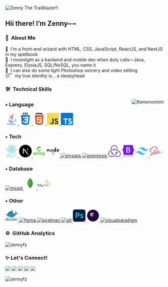 <p><img src="https://upload-os-bbs.hoyolab.com/upload/2025/04/25/52c12772922ec3c66be45e887784f346_3970752128541151491.jpg" alt="Zenny The Trailblazer!!"></p>
<h2>Hii there! I’m Zenny~~</h2>
<p></p>
<h3 id="-about-me">🦆 &nbsp;About Me</h3>
<p>🔮 &nbsp;I'm a front-end wizard with HTML, CSS, JavaScript, ReactJS, and NextJS in my spellbook<br>
  🧪  &nbsp;I moonlight as a backend and mobile dev when duty calls—Java, Express, ElysiaJS, SQL/NoSQL, you name it<br>
  🎨 &nbsp;I can also do some light Photoshop sorcery and video editing<br>
  😴 &nbsp;my true identity is... a sleepyhead<br></p>
<h3 id="-tech-stack">🛠 &nbsp;Technical Skills</h3>
<img alt="Kemonomimi" src="https://media.tenor.com/qFjjshBkndkAAAAj/shiggy.gif" align="right">
<h3 align="left">• Language</h3>
<a href="https://www.java.com" target="_blank" rel="noreferrer"> <img src="https://raw.githubusercontent.com/devicons/devicon/master/icons/java/java-original.svg" alt="java" width="40" height="40"/> </a> 
<a href="https://www.w3schools.com/css/" target="_blank" rel="noreferrer"> <img src="https://raw.githubusercontent.com/devicons/devicon/master/icons/css3/css3-original-wordmark.svg" alt="css3" width="40" height="40"/> </a> 
<a href="https://www.w3.org/html/" target="_blank" rel="noreferrer"> <img src="https://raw.githubusercontent.com/devicons/devicon/master/icons/html5/html5-original-wordmark.svg" alt="html5" width="40" height="40"/> </a> 
<a href="https://developer.mozilla.org/en-US/docs/Web/JavaScript" target="_blank" rel="noreferrer"> <img src="https://raw.githubusercontent.com/devicons/devicon/master/icons/javascript/javascript-original.svg" alt="javascript" width="40" height="40"/> </a>
<a href="https://www.typescriptlang.org/" target="_blank" rel="noreferrer"> <img src="https://raw.githubusercontent.com/devicons/devicon/master/icons/typescript/typescript-original.svg" alt="typescript" width="40" height="40"/></a>

<h3 align="left">• Tech</h3>
<a href="https://reactjs.org/" target="_blank" rel="noreferrer"> <img src="https://raw.githubusercontent.com/devicons/devicon/master/icons/react/react-original-wordmark.svg" alt="react" width="40" height="40"/> </a> 
<a href="https://nextjs.org/" target="_blank" rel="noreferrer"> <img src="https://raw.githubusercontent.com/devicons/devicon/refs/heads/master/icons/nextjs/nextjs-original.svg" alt="nextjs" width="40" height="40"/> </a> 
<a href="http://spring.io/" target="_blank" rel="noreferrer"> <img src="https://raw.githubusercontent.com/devicons/devicon/refs/heads/master/icons/spring/spring-original-wordmark.svg" alt="spring" width="40" height="40"/></a> 
<a href="https://nodejs.org" target="_blank" rel="noreferrer"> <img src="https://raw.githubusercontent.com/devicons/devicon/master/icons/nodejs/nodejs-original-wordmark.svg" alt="nodejs" width="40" height="40"/> </a>
<a href="https://elysiajs.com" target="_blank" rel="noreferrer"> <img src="https://elysiajs.com/assets/elysia.svg" alt="elysiajs" width="40" height="40"/> </a>
<a href="https://expressjs.com/" target="_blank" rel="noreferrer"> <img src="https://files.catbox.moe/al9gz8.webp" alt="expressjs" width="40" height="40"/> </a>
<a href="https://redux.js.org" target="_blank" rel="noreferrer"> <img src="https://raw.githubusercontent.com/devicons/devicon/master/icons/redux/redux-original.svg" alt="redux" width="40" height="40"/> </a>
<a href="https://getbootstrap.com" target="_blank" rel="noreferrer"> <img src="https://raw.githubusercontent.com/devicons/devicon/refs/heads/master/icons/bootstrap/bootstrap-original-wordmark.svg" alt="bootstrap" width="40" height="40"/></a> 
<a href="https://tailwindcss.com/" target="_blank" rel="noreferrer"> <img src="https://raw.githubusercontent.com/devicons/devicon/master/icons/tailwindcss/tailwindcss-original.svg" alt="tailwindcss" width="40" height="40"/> </a>
<a href="https://sass-lang.com" target="_blank" rel="noreferrer"> <img src="https://raw.githubusercontent.com/devicons/devicon/master/icons/sass/sass-original.svg" alt="sass" width="40" height="40"/> </a> </p>

<h3 align="left">• Database</h3>
<a href="https://www.microsoft.com/en-us/sql-server" target="_blank" rel="noreferrer"> <img src="https://www.svgrepo.com/show/303229/microsoft-sql-server-logo.svg" alt="mssql" width="40" height="40"/> </a> 
<a href="https://www.mongodb.com/" target="_blank" rel="noreferrer"> <img src="https://raw.githubusercontent.com/devicons/devicon/master/icons/mongodb/mongodb-original.svg" alt="mongodb" width="40" height="40"/> </a>
<a href="https://www.mysql.com/" target="_blank" rel="noreferrer"> <img src="https://raw.githubusercontent.com/devicons/devicon/refs/heads/master/icons/mysql/mysql-original-wordmark.svg" alt="mysql" width="40" height="40"/> </a>

<h3 align="left">• Other</h3>
<a href="https://www.docker.com/" target="_blank" rel="noreferrer"> <img src="https://raw.githubusercontent.com/devicons/devicon/refs/heads/master/icons/docker/docker-original-wordmark.svg" alt="docker" width="40" height="40"/> </a>
<a href="https://www.figma.com/" target="_blank" rel="noreferrer"> <img src="https://www.vectorlogo.zone/logos/figma/figma-icon.svg" alt="figma" width="40" height="40"/> </a> 
<a href="https://postman.com/" target="_blank" rel="noreferrer"> <img src="https://www.vectorlogo.zone/logos/getpostman/getpostman-icon.svg" alt="postman" width="40" height="40"/> </a> 
<a href="https://git-scm.com/" target="_blank" rel="noreferrer"> <img src="https://www.vectorlogo.zone/logos/git-scm/git-scm-icon.svg" alt="git" width="40" height="40"/> </a> 
<a href="https://www.photoshop.com/en" target="_blank" rel="noreferrer"> <img src="https://raw.githubusercontent.com/devicons/devicon/refs/heads/master/icons/photoshop/photoshop-original.svg" alt="photoshop" width="40" height="40"/> </a> 
<a href="https://www.photoshop.com/en" target="_blank" rel="noreferrer"> <img src="https://raw.githubusercontent.com/devicons/devicon/refs/heads/master/icons/aftereffects/aftereffects-original.svg" alt="photoshop" width="40" height="40"/> </a> 
<a href="https://www.visual-paradigm.com/" target="_blank" rel="noreferrer"> <img src="https://www.visual-paradigm.com/favicon-32x32.png" alt="visualparadigm" width="40" height="40"/> </a> 
</p>
<h3 id="️-github-analytics">⚙️ &nbsp;GitHub Analytics</h3>
<p align="left">
<img align="center" src="https://github-readme-streak-stats.herokuapp.com/?user=zennyfz&" alt="zennyfz" />
</p>
<h3 id="-connect-with-me">✨ Let's Connect!</h3>
<p align="left">
    <a href="https://discord.com/users/337217983279661056"><img src="https://img.shields.io/badge/-zennyy197-5865F2?logo=discord&logoColor=white&style=flat"></a>
        <a href="https://steamcommunity.com/id/Zenny_FZ/"><img src="https://img.shields.io/badge/-Zenny__FZ-171A21?logo=steam&logoColor=white&style=flat"></a>
          <a href="https://www.youtube.com/@Zennyy197"><img src="https://img.shields.io/badge/-%40Zennyy197-FF0000?logo=youtube&logoColor=white&style=flat"></a>
                  <a href="https://zenny-dev.vercel.app/"><img src="https://img.shields.io/badge/-portfolio-3B82F6?logo=google-chrome&logoColor=white&style=flat"></a>
        <a href="mailto:zenny@duck.com"><img src="https://img.shields.io/badge/-zenny%40duck.com-ff69b4?logo=gmail&logoColor=white&style=flat"></a>
</p>
<p align="left"> <img src="https://komarev.com/ghpvc/?username=zennyfz&label=Profile%20views&color=0e75b6&style=flat" alt="zennyfz" /> </p>
